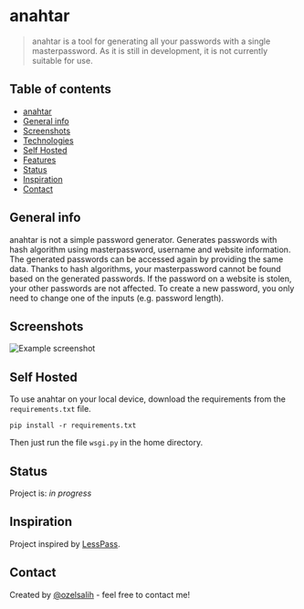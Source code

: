 # anahtar
> anahtar is a tool for generating all your passwords with a single masterpassword.
> As it is still in development, it is not currently suitable for use.

## Table of contents
- [anahtar](#anahtar)
- [General info](#general-info)
- [Screenshots](#screenshots)
- [Technologies](#technologies)
- [Self Hosted](#self-hosted)
- [Features](#features)
- [Status](#status)
- [Inspiration](#inspiration)
- [Contact](#contact)

## General info
anahtar is not a simple password generator. Generates passwords with hash algorithm using masterpassword, username and website information. The generated passwords can be accessed again by providing the same data. Thanks to hash algorithms, your masterpassword cannot be found based on the generated passwords. If the password on a website is stolen, your other passwords are not affected. To create a new password, you only need to change one of the inputs (e.g. password length).

## Screenshots
![Example screenshot](https://i.imgur.com/nErqB7U.png)

## Self Hosted
To use anahtar on your local device, download the requirements from the `requirements.txt` file.  
  

`pip install -r requirements.txt`  
  

Then just run the file `wsgi.py` in the home directory.

## Status
Project is: _in progress_  


## Inspiration
Project inspired by [LessPass](https://github.com/lesspass/lesspass).

## Contact
Created by [@ozelsalih](salihozel.du@gmail.com) - feel free to contact me!
